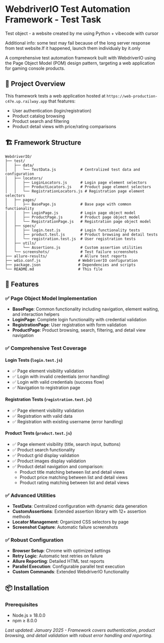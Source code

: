 # WebdriverIO Test Automation Framework - Test Task

Test object - a website created by me using Python + vibecode with cursor

Additional info: some test may fail because of the long server response from test website.If it happened, launch them individualy by it.only

A comprehensive test automation framework built with WebdriverIO using the Page Object Model (POM) design pattern, targeting a web application for gaming console products.

## 🎯 Project Overview

This framework tests a web application hosted at `https://web-production-c47e.up.railway.app` that features:
- User authentication (login/registration)
- Product catalog browsing
- Product search and filtering
- Product detail views with price/rating comparisons

## 🏗️ Framework Structure

```
WebdriverIO/
├── test/
│   ├── data/
│   │   └── TestData.js           # Centralized test data and configuration
│   ├── locators/
│   │   ├── LoginLocators.js      # Login page element selectors
│   │   ├── ProductLocators.js    # Product page element selectors
│   │   └── RegistrationLocators.js # Registration page element selectors
│   ├── pages/
│   │   ├── BasePage.js           # Base page with common functionality
│   │   ├── LoginPage.js          # Login page object model
│   │   ├── ProductPage.js        # Product page object model
│   │   └── RegistrationPage.js   # Registration page object model
│   ├── specs/
│   │   ├── login.test.js         # Login functionality tests
│   │   ├── product.test.js       # Product browsing and detail tests
│   │   └── registration.test.js  # User registration tests
│   ├── utils/
│   │   └── Assertions.js         # Custom assertion utilities
│   └── screenshots/              # Test failure screenshots
├── allure-results/               # Allure test reports
├── wdio.conf.js                 # WebdriverIO configuration
├── package.json                 # Dependencies and scripts
└── README.md                    # This file
```

## 🚀 Features

### ✅ Page Object Model Implementation
- **BasePage**: Common functionality including navigation, element waiting, and interaction helpers
- **LoginPage**: Complete login functionality with credential validation
- **RegistrationPage**: User registration with form validation
- **ProductPage**: Product browsing, search, filtering, and detail view navigation

### ✅ Comprehensive Test Coverage

#### Login Tests (`login.test.js`)
- ✅ Page element visibility validation
- ✅ Login with invalid credentials (error handling)
- ✅ Login with valid credentials (success flow)
- ✅ Navigation to registration page

#### Registration Tests (`registration.test.js`)
- ✅ Page element visibility validation
- ✅ Registration with valid data
- ✅ Registration with existing username (error handling)

#### Product Tests (`product.test.js`)
- ✅ Page element visibility (title, search input, buttons)
- ✅ Product search functionality
- ✅ Product grid display validation
- ✅ Product images display validation
- ✅ Product detail navigation and comparison:
  - Product title matching between list and detail views
  - Product price matching between list and detail views
  - Product rating matching between list and detail views

### ✅ Advanced Utilities
- **TestData**: Centralized configuration with dynamic data generation
- **CustomAssertions**: Extended assertion library with 12+ assertion methods
- **Locator Management**: Organized CSS selectors by page
- **Screenshot Capture**: Automatic failure screenshots

### ✅ Robust Configuration
- **Browser Setup**: Chrome with optimized settings
- **Retry Logic**: Automatic test retries on failure
- **Allure Reporting**: Detailed HTML test reports
- **Parallel Execution**: Configurable parallel test execution
- **Custom Commands**: Extended WebdriverIO functionality

## 📦 Installation

### Prerequisites
- Node.js ≥ 18.0.0
- npm ≥ 8.0.0

*Last updated: January 2025 - Framework covers authentication, product browsing, and detail validation with robust error handling and reporting.*
